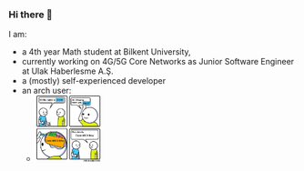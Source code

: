 ### Hi there 👋

I am:
* a 4th year Math student at Bilkent University,
* currently working on 4G/5G Core Networks as Junior Software Engineer at Ulak Haberlesme A.Ş.
* a (mostly) self-experienced developer
* an arch user:
  * <img src="https://raw.githubusercontent.com/umtdg/umtdg/main/arch_btw.png" width=25% height=25% />
